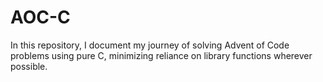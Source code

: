 # AOC-C
In this repository, I document my journey of solving Advent of Code problems using pure C, minimizing reliance on library functions wherever possible.
